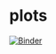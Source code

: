 # plots

[![Binder](https://mybinder.org/badge_logo.svg)](https://mybinder.org/v2/gh/parajal/plots/master?urlpath=lab/tree/2[-2d-validation-magnetic-flow.ipynb)
